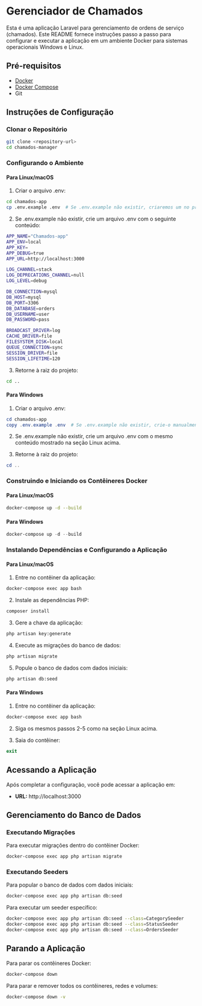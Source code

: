 # Gerenciador de Chamados

Esta é uma aplicação Laravel para gerenciamento de ordens de serviço (chamados). Este README fornece instruções passo a passo para configurar e executar a aplicação em um ambiente Docker para sistemas operacionais Windows e Linux.

## Pré-requisitos

- [Docker](https://www.docker.com/get-started)
- [Docker Compose](https://docs.docker.com/compose/install/)
- Git

## Instruções de Configuração

### Clonar o Repositório

```bash
git clone <repository-url>
cd chamados-manager
```

### Configurando o Ambiente

#### Para Linux/macOS

1. Criar o arquivo .env:

```bash
cd chamados-app
cp .env.example .env  # Se .env.example não existir, criaremos um no próximo passo
```

2. Se .env.example não existir, crie um arquivo .env com o seguinte conteúdo:

```bash
APP_NAME="Chamados-app"
APP_ENV=local
APP_KEY=
APP_DEBUG=true
APP_URL=http://localhost:3000

LOG_CHANNEL=stack
LOG_DEPRECATIONS_CHANNEL=null
LOG_LEVEL=debug

DB_CONNECTION=mysql
DB_HOST=mysql
DB_PORT=3306
DB_DATABASE=orders
DB_USERNAME=user
DB_PASSWORD=pass

BROADCAST_DRIVER=log
CACHE_DRIVER=file
FILESYSTEM_DISK=local
QUEUE_CONNECTION=sync
SESSION_DRIVER=file
SESSION_LIFETIME=120
```

3. Retorne à raiz do projeto:

```bash
cd ..
```

#### Para Windows

1. Criar o arquivo .env:

```powershell
cd chamados-app
copy .env.example .env  # Se .env.example não existir, crie-o manualmente
```

2. Se .env.example não existir, crie um arquivo .env com o mesmo conteúdo mostrado na seção Linux acima.

3. Retorne à raiz do projeto:

```powershell
cd ..
```

### Construindo e Iniciando os Contêineres Docker

#### Para Linux/macOS

```bash
docker-compose up -d --build
```

#### Para Windows

```powershell
docker-compose up -d --build
```

### Instalando Dependências e Configurando a Aplicação

#### Para Linux/macOS

1. Entre no contêiner da aplicação:

```bash
docker-compose exec app bash
```

2. Instale as dependências PHP:

```bash
composer install
```

3. Gere a chave da aplicação:

```bash
php artisan key:generate
```

4. Execute as migrações do banco de dados:

```bash
php artisan migrate
```

5. Popule o banco de dados com dados iniciais:

```bash
php artisan db:seed
```


#### Para Windows

1. Entre no contêiner da aplicação:

```powershell
docker-compose exec app bash
```

2. Siga os mesmos passos 2-5 como na seção Linux acima.

3. Saia do contêiner:

```powershell
exit
```

## Acessando a Aplicação

Após completar a configuração, você pode acessar a aplicação em:

- **URL:** http://localhost:3000

## Gerenciamento do Banco de Dados

### Executando Migrações

Para executar migrações dentro do contêiner Docker:

```bash
docker-compose exec app php artisan migrate
```

### Executando Seeders

Para popular o banco de dados com dados iniciais:

```bash
docker-compose exec app php artisan db:seed
```

Para executar um seeder específico:

```bash
docker-compose exec app php artisan db:seed --class=CategorySeeder
docker-compose exec app php artisan db:seed --class=StatusSeeder
docker-compose exec app php artisan db:seed --class=OrdersSeeder
```

## Parando a Aplicação

Para parar os contêineres Docker:

```bash
docker-compose down
```

Para parar e remover todos os contêineres, redes e volumes:

```bash
docker-compose down -v
```
